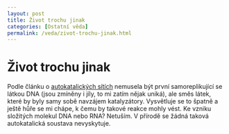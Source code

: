 ```yaml
---
layout: post
title: Život trochu jinak
categories: [Ostatní věda]
permalink: /veda/zivot-trochu-jinak.html
---
```

# Život trochu jinak

Podle článku o [autokatalických sítích](http://www.scienceworld.cz/sw.nsf/ID/E7836E6DEBC94D87C1256D49005CA351) nemusela být první samoreplikující se látkou DNA (jsou zmíněny i jíly, to mi zatím nějak uniká), ale směs látek, které by byly samy sobě navzájem katalyzátory. Vysvětluje se to špatně a ještě hůře se mi chápe, k čemu by takové reakce mohly vést. Ke vzniku složitých molekul DNA nebo RNA? Netuším. V přírodě se žádná taková autokatalická soustava nevyskytuje.

